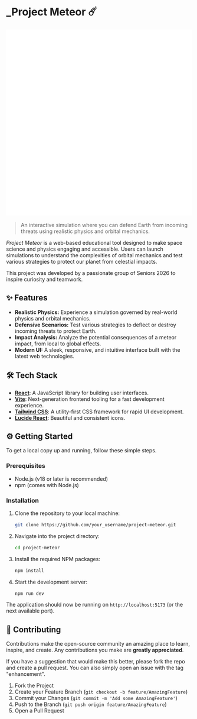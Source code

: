 # _Project Meteor ☄️

![Project Meteor Logo](/logo.png)

> An interactive simulation where you can defend Earth from incoming threats using realistic physics and orbital mechanics.

_Project Meteor_ is a web-based educational tool designed to make space science and physics engaging and accessible. Users can launch simulations to understand the complexities of orbital mechanics and test various strategies to protect our planet from celestial impacts. 

This project was developed by a passionate group of Seniors 2026 to inspire curiosity and teamwork.

## ✨ Features

- **Realistic Physics:** Experience a simulation governed by real-world physics and orbital mechanics.
- **Defensive Scenarios:** Test various strategies to deflect or destroy incoming threats to protect Earth.
- **Impact Analysis:** Analyze the potential consequences of a meteor impact, from local to global effects.
- **Modern UI:** A sleek, responsive, and intuitive interface built with the latest web technologies.

## 🛠️ Tech Stack

- **[React](https://reactjs.org/)**: A JavaScript library for building user interfaces.
- **[Vite](https://vitejs.dev/)**: Next-generation frontend tooling for a fast development experience.
- **[Tailwind CSS](https://tailwindcss.com/)**: A utility-first CSS framework for rapid UI development.
- **[Lucide React](https://lucide.dev/)**: Beautiful and consistent icons.

## ⚙️ Getting Started

To get a local copy up and running, follow these simple steps.

### Prerequisites

- Node.js (v18 or later is recommended)
- npm (comes with Node.js)

### Installation

1.  Clone the repository to your local machine:
    ```sh
    git clone https://github.com/your_username/project-meteor.git
    ```
2.  Navigate into the project directory:
    ```sh
    cd project-meteor
    ```
3.  Install the required NPM packages:
    ```sh
    npm install
    ```
4.  Start the development server:
    ```sh
    npm run dev
    ```

The application should now be running on `http://localhost:5173` (or the next available port).

## 🤝 Contributing

Contributions make the open-source community an amazing place to learn, inspire, and create. Any contributions you make are **greatly appreciated**.

If you have a suggestion that would make this better, please fork the repo and create a pull request. You can also simply open an issue with the tag "enhancement".

1.  Fork the Project
2.  Create your Feature Branch (`git checkout -b feature/AmazingFeature`)
3.  Commit your Changes (`git commit -m 'Add some AmazingFeature'`)
4.  Push to the Branch (`git push origin feature/AmazingFeature`)
5.  Open a Pull Request
